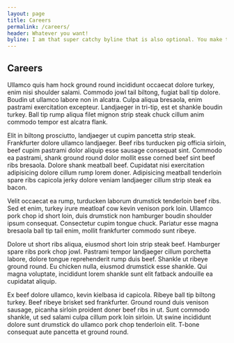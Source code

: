 ```yaml
---
layout: page
title: Careers
permalink: /careers/
header: Whatever you want!
byline: I am that super catchy byline that is also optional. You make the call.
---
```


## Careers
Ullamco quis ham hock ground round incididunt occaecat dolore turkey, enim nisi shoulder salami. Commodo jowl tail biltong, fugiat ball tip dolore. Boudin ut ullamco labore non in alcatra. Culpa aliqua bresaola, enim pastrami exercitation excepteur. Landjaeger in tri-tip, est et shankle boudin turkey. Ball tip rump aliqua filet mignon strip steak chuck cillum anim commodo tempor est alcatra flank.

Elit in biltong prosciutto, landjaeger ut cupim pancetta strip steak. Frankfurter dolore ullamco landjaeger. Beef ribs turducken pig officia sirloin, beef cupim pastrami dolor aliquip esse sausage consequat sint. Commodo ea pastrami, shank ground round dolor mollit esse corned beef sint beef ribs bresaola. Dolore shank meatball beef. Cupidatat nisi exercitation adipisicing dolore cillum rump lorem doner. Adipisicing meatball tenderloin spare ribs capicola jerky dolore veniam landjaeger cillum strip steak ea bacon.

Velit occaecat ea rump, turducken laborum drumstick tenderloin beef ribs. Sed et enim, turkey irure meatloaf cow kevin venison pork loin. Ullamco pork chop id short loin, duis drumstick non hamburger boudin shoulder ipsum consequat. Consectetur cupim tongue chuck. Pariatur esse magna bresaola ball tip tail enim, mollit frankfurter commodo sunt ribeye.

Dolore ut short ribs aliqua, eiusmod short loin strip steak beef. Hamburger spare ribs pork chop jowl. Pastrami tempor landjaeger cillum porchetta labore, dolore tongue reprehenderit rump duis beef. Shankle ut ribeye ground round. Eu chicken nulla, eiusmod drumstick esse shankle. Qui magna voluptate, incididunt lorem shankle sunt elit fatback andouille ea cupidatat aliquip.

Ex beef dolore ullamco, kevin kielbasa id capicola. Ribeye ball tip biltong turkey. Beef ribeye brisket sed frankfurter. Ground round duis venison sausage, picanha sirloin proident doner beef ribs in ut. Sunt commodo shankle, ut sed salami culpa cillum pork loin sirloin. Ut swine incididunt dolore sunt drumstick do ullamco pork chop tenderloin elit. T-bone consequat aute pancetta et ground round.
